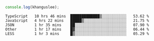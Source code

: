 ```js
console.log(khanguslee);
```

<!--START_SECTION:waka-->
```text
TypeScript   10 hrs 46 mins  █████████████▒░░░░░░░░░░░   53.62 % 
JavaScript   4 hrs 22 mins   █████▒░░░░░░░░░░░░░░░░░░░   21.75 % 
JSON         1 hr 35 mins    ██░░░░░░░░░░░░░░░░░░░░░░░   07.90 % 
Other        1 hr 17 mins    █▓░░░░░░░░░░░░░░░░░░░░░░░   06.44 % 
LESS         1 hr 3 mins     █▒░░░░░░░░░░░░░░░░░░░░░░░   05.29 % 
```
<!--END_SECTION:waka-->

<!--
**khanguslee/khanguslee** is a ✨ _special_ ✨ repository because its `README.md` (this file) appears on your GitHub profile.

Here are some ideas to get you started:

- 🔭 I’m currently working on ...
- 🌱 I’m currently learning ...
- 👯 I’m looking to collaborate on ...
- 🤔 I’m looking for help with ...
- 💬 Ask me about ...
- 📫 How to reach me: ...
- 😄 Pronouns: ...
- ⚡ Fun fact: ...
-->
